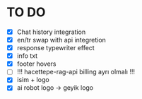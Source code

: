 # TO DO
- [X] Chat history integration
- [X] en/tr swap with api integretion
- [X] response typewriter effect
- [X] info txt
- [X] footer hovers
- [ ] !!! hacettepe-rag-api billing ayrı olmalı !!!
- [X] isim + logo
- [X] ai robot logo -> geyik logo
